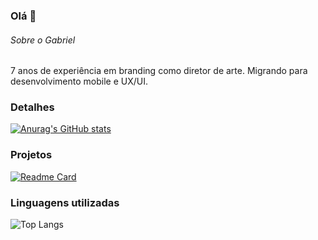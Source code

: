 ### Olá 👋

###### Sobre o Gabriel
7 anos de experiência em branding como diretor de arte. Migrando para desenvolvimento mobile e UX/UI.

### Detalhes

[![Anurag's GitHub stats](https://github-readme-stats.vercel.app/api?username=Parallax0101&theme=THEME_dark)](https://github.com/anuraghazra/github-readme-stats)

### Projetos

[![Readme Card](https://github-readme-stats.vercel.app/api/pin/?username=Parallax0101&theme=THEME_dark&repo=github-readme-stats)](https://github.com/anuraghazra/github-readme-stats)

### Linguagens utilizadas

![Top Langs](https://github-readme-stats.vercel.app/api/top-langs/?username=Parallax0101&theme=THEME_dark&layout=compact)
